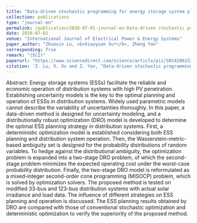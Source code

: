 ```yaml
---
title: "Data-driven stochastic programming for energy storage system planning in high PV-penetrated distribution network"
collection: publications
type: "journal-en"
permalink: /publication/2020-07-01-journal-en-Data-driven stochastic programming for energy storage system planning in high PV-penetrated distribution network
date: 2020-07-01
venue: "International Journal of Electrical Power & Energy Systems"
paper_author: "Zhuoxin Lu, <b>Xiaoyuan Xu*</b>, Zheng Yan"
corresponding: True
remark: "(SCI)"
paperurl: "https://www.sciencedirect.com/science/article/pii/S0142061520302581"
citation: 'Z. Lu, X. Xu and Z. Yan, "Data-driven stochastic programming for energy storage system planning in high PV-penetrated distribution network," <i>International Journal of Electrical Power & Energy Systems</i>, vol. 123, art. no. 106326, Dec. 2020.'
---
```


Abstract:
Energy storage systems (ESSs) facilitate the reliable and economic operation of distribution systems with high PV penetration. Establishing uncertainty models is the key to the optimal planning and operation of ESSs in distribution systems. Widely used parametric models cannot describe the variability of uncertainties thoroughly. In this paper, a data-driven method is designed for uncertainty modeling, and a distributionally robust optimization (DRO) model is developed to determine the optimal ESS planning strategy in distribution systems. First, a deterministic optimization model is established considering both ESS planning and distribution system operation. Then, the Wasserstein-metric-based ambiguity set is designed for the probability distributions of random variables. To hedge against the distributional ambiguity, the optimization problem is expanded into a two-stage DRO problem, of which the second-stage problem minimizes the expected operating cost under the worst-case probability distribution. Finally, the two-stage DRO model is reformulated as a mixed-integer second-order cone programming (MISOCP) problem, which is solved by optimization solvers. The proposed method is tested on modified 33-bus and 123-bus distribution systems with actual solar irradiance and load data. The influence of different strategies on ESS planning and operation is discussed. The ESS planning results obtained by DRO are compared with those of conventional stochastic optimization and deterministic optimization to verify the superiority of the proposed method.